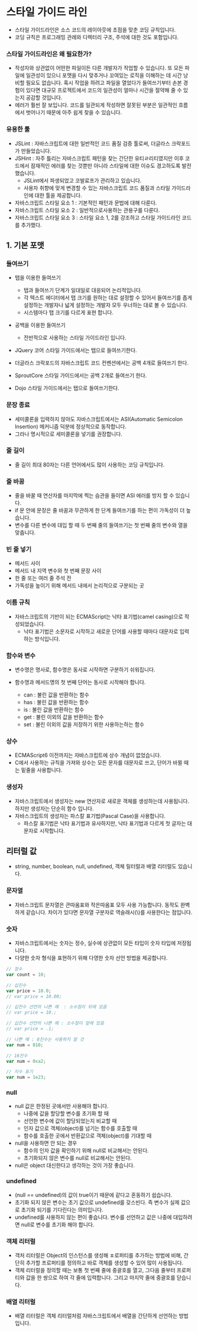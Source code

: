 # 스타일 가이드 라인

- 스타일 가이드라인은 소스 코드의 레이아웃에 초점을 맞춘 코딩 규칙입니다.
- 코딩 규칙은 프로그래밍 관례와 디렉터리 구조, 주석에 대한 것도 포함입니다.

### 스타일 가이드라인은 왜 필요한가?

- 작성자와 상관없이 어떤한 파일이든 다른 개발자가 작업할 수 있습니다. 또 모든 파일에 일관성이 있으니 포맷을 다시 맞추거나 꼬여있는 로직을 이해하는 데 시간 낭비할 필요도 없습니다. 혹시 작업을 하려고 파일을 열었다가 들여쓰기부터 손본 경험이 있다면 대규모 프로젝트에서 코드의 일관성이 얼마나 시간을 절약해 줄 수 있는지 공감할 것입니다.
- 에러가 훨씬 잘 보입니다. 코드를 일관되게 작성하면 잘못된 부분은 일관적인 흐름에서 벗어나기 때문에 아주 쉽게 찾을 수 있습니다.

### 유용한 툴

- JSLint : 자바스크립트에 대한 일반적인 코드 품질 검증 툴로써, 더글라스 크락포드가 만들었습니다.
- JSHint : 자주 틀리는 자바스크립트 패턴을 찾는 간단한 유티ㄹ리티였지만 이후 코드에서 잠재적인 에러를 찾는 것뿐만 아니라 스타일에 대한 이슈도 경고하도록 발전했습니다.
  - JSLint에서 파생되었고 코발료프가 관리하고 있습니다.
  - 사용자 취향에 맞게 변경할 수 있는 자바스크립트 코드 품질과 스타일 가이드라인에 대한 툴을 제공합니다.
- 자바스크립트 스타일 요소 1 : 기본적인 패턴과 문법에 대해 다룬다.
- 자바스크립트 스타일 요소 2 : 일반적으로사용하는 관용구를 다룬다.
- 자바스크립트 스타일 요소 3 : 스타일 요소 1, 2를 강조하고 스타일 가이드라인 코드를 추가했다.

## 1. 기본 포맷

### 들여쓰기

- 탭을 이용한 들여쓰기

  - 탭과 들여쓰기 단계가 일대일로 대응되어 논리적입니다.
  - 각 텍스트 에디터에서 탭 크기를 원하는 대로 설정할 수 있어서 들여쓰기를 좁게 설정하는 개발자나 넓게 설정하는 개발자 모두 우너하는 대로 볼 수 있습니다.
  - 시스템마다 탭 크기를 다르게 표현 합니다.

- 공백을 이용한 들여쓰기

  - 전반적으로 사용하는 스타일 가이드라인 입니다.

- JQuery 코어 스타일 가이드에서는 탭으로 들여쓰기한다.
- 더글라스 크락포드의 자바스크립트 코드 컨벤션에서는 공백 4개로 들여쓰기 한다.
- SproutCore 스타일 가이드에서는 공백 2개로 들여쓰기 한다.
- Dojo 스타일 가이드에서는 탭으로 들여쓰기한다.

### 문장 종료

- 세미콜론을 입력하지 않아도 자바스크립트에서는 ASI(Automatic Semicolon Insertion) 메커니즘 덕분에 정상적으로 동작합니다.
- 그라나 명시적으로 세미콜론을 넣기를 권장합니다.

### 줄 길이

- 줄 길이 최대 80자는 다른 언어에서도 많이 사용하는 코딩 규칙입니다.

### 줄 바꿈

- 줄을 바꿀 때 연산자를 마지막에 찍는 슴관을 들이면 ASI 에러를 방지 할 수 있습니다.
- if 문 안에 문장은 줄 바꿈과 무관하게 한 단계 들여쓰기를 하는 편이 가독성이 더 높습니다.
- 변수를 다른 변수에 대입 할 때 두 번째 줄의 들여쓰기는 첫 번째 줄의 변수와 열을 맞춥니다.

### 빈 줄 넣기

- 메서드 사이
- 메서드 내 지역 변수와 첫 번째 문장 사이
- 한 줄 또는 여러 줄 주석 전
- 가독성을 높이기 위해 메서드 내에서 논리적으로 구분되는 곳

### 이름 규칙

- 자바스크립트의 기반이 되는 ECMAScript는 낙타 표기법(camel casing)으로 작성되었습니다.
  - 낙타 표기법은 소문자로 시작하고 새로운 단어를 사용할 때마다 대문자로 입력하는 방식입니다.

### 함수와 변수

- 변수명은 명사로, 함수명은 동사로 시작하면 구분하기 쉬워집니다.
- 함수명과 메서드명의 첫 번째 단어는 동사로 시작해야 합니다.

  - can : 불린 값을 반환하는 함수
  - has : 불린 값을 반환하는 함수
  - is : 불린 값을 반환하는 함수
  - get : 불린 이외의 값을 반환하는 함수
  - set : 불린 이외의 값을 저장하기 위한 사용하는하는 함수

### 상수

- ECMAScript6 이전까지는 자바스크립트에 상수 개념이 없었습니다.
- C에서 사용하는 규칙을 가져와 상수는 모든 문자를 대문자로 쓰고, 단어가 바뀔 때는 밑줄을 사용합니다.

### 생성자

- 자바스크립트에서 생성자는 new 연산자로 새로운 객체를 생성하는데 사용됩니다. 하지만 생성자는 단순히 함수 입니다.
- 자바스크립트의 생성자는 파스칼 표기법(Pascal Case)을 사용합니다.
  - 파스칼 표기법은 낙타 표기법과 유사하지만, 낙타 표기법과 다르게 첫 글자는 대문자로 시작합니다.

## 리터럴 값

- string, number, boolean, null, undefined, 객체 릴터럴과 배열 리터럴도 있습니다.

### 문자열

- 자바스크립트 문자열은 큰따옴표와 작은따옴표 모두 사용 가능합니다. 동작도 완벽하게 같습니다. 차이가 있다면 문자열 구분자로 역슬래시(\\)를 사용한다는 점입니다.

### 숫자

- 자바스크립트에서는 숫자는 정수, 실수에 상관없이 모든 타입이 숫자 타입에 저장됩니다.
- 다양한 숫자 형식을 표현하기 위해 다영한 숫자 선언 방법을 제공합니다.

```javascript
// 정수
var count = 10;

// 십진수
var price = 10.0;
// var price = 10.00;

// 십잔수 선언의 나쁜 예  : 소수점이 뒤에 있음
// var price = 10.;

// 십진수 선언의 나쁜 예 : 소수점이 앞에 있음
// var price = .1;

// 나쁜 예 : 8진수는 사용하지 말 것
var num = 010;

// 16진수
var num = 0xa2;

// 지수 표기
var num = 1e23;
```

### null

- null 값은 한정된 곳에서만 사용해야 합니다.
  - 나중에 값을 할당할 변수를 초기화 할 때
  - 선언한 변수에 값이 할당되었는지 비교할 때
  - 인자 값으로 객체(object)를 넘기는 함수를 호출할 때
  - 함수를 호출한 곳에서 반환값으로 객체(object)를 기대할 때
- null을 사용하면 안 되는 경우
  - 함수의 인자 값을 확인하기 위해 null로 비교해서는 안된다.
  - 초기화되지 않은 변수를 null로 비교해서는 안된다.
- null은 object 대신한다고 생각하는 것이 가장 좋습니다.

### undefined

- (null == undefined)의 값이 true이기 때문에 같다고 혼동하기 쉽습니다.
- 초기화 되지 않은 변수는 초기 값으로 undefined를 갖스빈다. 즉 변수가 실제 값으로 초기화 되기를 기다린다는 의미입니다.
- undefined를 사용하지 않는 편이 좋습니다. 변수를 선언하고 값은 나중에 대입하려면 null로 변수를 초기화 해야 합니다.

### 객체 리터럴

- 객처 리터럴은 Object의 인스턴스를 생성해 ㅍ로퍼티를 추가하는 방법에 비해, 간단히 추가할 프로퍼티를 정의하고 바로 객체를 생성할 수 있어 많이 사용됩니다.
- 객체 리터럴을 정의할 때는 보통 첫 번째 줄에 중괄호를 열고, 그다음 줄부터 프로퍼티와 값을 한 쌍으로 하여 각 줄에 입력합니다. 그리고 마지막 줄에 중괄호를 닫습니다.

### 배열 리터럴

- 배열 리터럴은 객체 리터럴처럼 자바스크립트에서 배열을 간단하게 선언하는 방법입니다.
